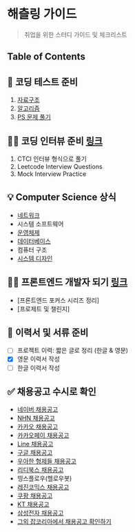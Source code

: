 # 해츨링 가이드
> 취업을 위한 스터디 가이드 및 체크리스트

## Table of Contents

## :hammer: 코딩 테스트 준비
1. [자료구조](https://github.com/JiwoonKim/hatchling-study-guide/tree/master/Data_Structures)
2. [알고리즘](https://github.com/JiwoonKim/hatchling-study-guide/tree/master/Algorithm)
3. [PS 문제 풀기](https://github.com/JiwoonKim/hatchling-study-guide/tree/master/Problem_Solving)

## :woman_technologist: 코딩 인터뷰 준비 [링크](https://github.com/JiwoonKim/hatchling-study-guide/blob/master/Interviews)
1. CTCI 인터뷰 형식으로 풀기
2. Leetcode Interview Questions
3. Mock Interview Practice

## :bulb: Computer Science 상식
- [네트워크](https://github.com/JiwoonKim/hatchling-study-guide/tree/master/Network)
- 시스템 소프트웨어
- [운영체제](https://github.com/JiwoonKim/hatchling-study-guide/tree/master/OS)
- [데이터베이스](https://github.com/JiwoonKim/hatchling-study-guide/tree/master/Database)
- 컴퓨터 구조
- [시스템 디자인](https://github.com/JiwoonKim/hatchling-study-guide/tree/master/System_design)

## :ok_woman: 프론트엔드 개발자 되기 [링크](https://github.com/JiwoonKim/hatchling-study-guide/tree/master/Frontend)
- [프론트엔드 포커스 시리즈 정리]
- [프로제트 및 챌린지]

## :memo: 이력서 및 서류 준비
- [ ] 프로젝트 이력: 짧은 글로 정리 (한글 & 영문)
- [x] 영문 이력서 작성
- [ ] 한글 이력서 작성

## :white_check_mark: 채용공고 수시로 확인
- [네이버 채용공고](https://recruit.navercorp.com/naver/job/list/developer?searchSysComCd=&entTypeCd=004&searchTxt=)
- [NHN 채용공고](https://recruit.nhn.com/ent/recruitings?type=company)
- [카카오 채용공고](https://careers.kakao.com/jobs)
- [카카오페이 채용공고](https://kakaopay.recruiter.co.kr/app/jobnotice/list)
- [Line 채용공고](https://recruit.linepluscorp.com/lineplus/career/list?classId=148)
- [구글 채용공고](https://careers.google.com/jobs/results/?company=Google&company=Google%20Fiber&company=YouTube&employment_type=FULL_TIME&hl=en_US&jlo=en_US&location=Seoul,%20South%20Korea&q=software%20engineering&sort_by=relevance)
- [우아한 형제들 채용공고](https://www.woowahan.com/#/recruit/tech)
- [리디북스 채용공고](https://www.ridicorp.com/career/#)
- 띵스플로우(헬로우봇)
- [레진코믹스 채용공고](https://lezhin.recruiter.co.kr/app/jobnotice/list)
- [쿠팡 채용공고](https://rocketyourcareer.kr.coupang.com/검색-직무/software?orgIds=24450&kt=1)
- [KT 채용공고](https://recruit.kt.com/apply/notifyList)
- [삼성전자 채용공고](http://www.samsungcareers.com/rec/apply/ComResumeServlet?cmd=pstMain)
- [그외 잡코리아에서 채용공고 확인하기](http://www.jobkorea.co.kr/starter/?schLocal=I000&schPart=10016&schMajor=&schEduLevel=5&schWork=&schCType=&isSaved=1&LinkGubun=0&LinkNo=0&Page=1&schType=0&schGid=0&schOrderBy=0&schTxt=)
